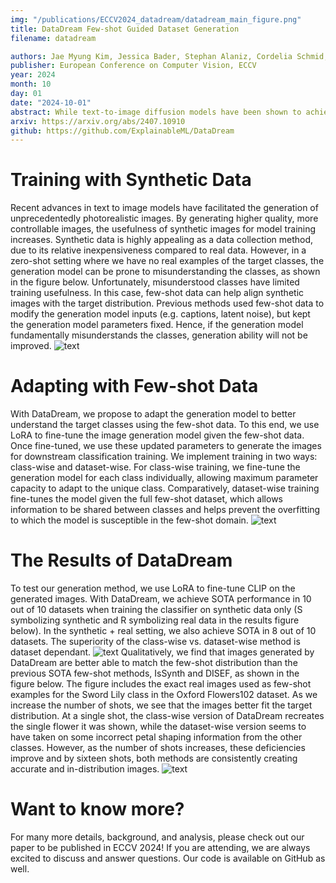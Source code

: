 ```yaml
---
img: "/publications/ECCV2024_datadream/datadream_main_figure.png"
title: DataDream Few-shot Guided Dataset Generation
filename: datadream

authors: Jae Myung Kim, Jessica Bader, Stephan Alaniz, Cordelia Schmid, Zeynep Akata
publisher: European Conference on Computer Vision, ECCV
year: 2024
month: 10
day: 01
date: "2024-10-01"
abstract: While text-to-image diffusion models have been shown to achieve state-of-the-art results in image synthesis, they have yet to prove their effectiveness in downstream applications. Previous work has proposed to generate data for image classifier training given limited real data access. However, these methods struggle to generate in-distribution images or depict fine-grained features, thereby hindering the generalization of classification models trained on synthetic datasets. We propose DataDream, a framework for synthesizing classification datasets that more faithfully represents the real data distribution when guided by few-shot examples of the target classes. DataDream fine-tunes LoRA weights for the image generation model on the few real images before generating the training data using the adapted model. We then fine-tune LoRA weights for CLIP using the synthetic data to improve downstream image classification over previous approaches on a large variety of datasets. We demonstrate the efficacy of DataDream through extensive experiments, surpassing state-of-the-art classification accuracy with few-shot data across 7 out of 10 datasets, while being competitive on the other 3. Additionally, we provide insights into the impact of various  factors, such as the number of real-shot and generated images as well as  the fine-tuning compute on model performance. The code is available at https://github.com/ExplainableML/DataDream.
arxiv: https://arxiv.org/abs/2407.10910
github: https://github.com/ExplainableML/DataDream
---
```

# Training with Synthetic Data
Recent advances in text to image models have facilitated the generation of unprecedentedly photorealistic images. By generating higher quality, more controllable images, the usefulness of synthetic images for model training increases. Synthetic data is highly appealing as a data collection method, due to its relative inexpensiveness compared to real data.
However, in a zero-shot setting where we have no real examples of the target classes, the generation model can be prone to misunderstanding the classes, as shown in the figure below. Unfortunately, misunderstood classes have limited training usefulness.
In this case, few-shot data can help align synthetic images with the target distribution. Previous methods used few-shot data to modify the generation model inputs (e.g. captions, latent noise), but kept the generation model parameters fixed. Hence, if the generation model fundamentally misunderstands the classes, generation ability will not be improved.
![text](/publications/ECCV2024_datadream/teaser_1.png)
# Adapting with Few-shot Data
With DataDream, we propose to adapt the generation model to better understand the target classes using the few-shot data. To this end, we use LoRA to fine-tune the image generation model given the few-shot data. Once fine-tuned, we use these updated parameters to generate the images for downstream classification training. 
We implement training in two ways: class-wise and dataset-wise. For class-wise training, we fine-tune the generation model for each class individually, allowing maximum parameter capacity to adapt to the unique class. Comparatively, dataset-wise training fine-tunes the model given the full few-shot dataset, which allows information to be shared between classes and helps prevent the overfitting to which the model is susceptible in the few-shot domain.
![text](/publications/ECCV2024_datadream/datadream_main_figure.png)
# The Results of DataDream
To test our generation method, we use LoRA to fine-tune CLIP on the generated images.
With DataDream, we achieve SOTA performance in 10 out of 10 datasets when training the classifier on synthetic data only (S symbolizing synthetic and R symbolizing real data in the results figure below). In the synthetic + real setting, we also achieve SOTA in 8 out of 10 datasets. The superiority of the class-wise vs. dataset-wise method is dataset dependant.
![text](/publications/ECCV2024_datadream/results.png)
Qualitatively, we find that images generated by DataDream are better able to match the few-shot distribution than the previous SOTA few-shot methods, IsSynth and DISEF, as shown in the figure below. The figure includes the exact real images used as few-shot examples for the Sword Lily class in the Oxford Flowers102 dataset. 
As we increase the number of shots, we see that the images better fit the target distribution. At a single shot, the class-wise version of DataDream recreates the single flower it was shown, while the dataset-wise version seems to have taken on some incorrect petal shaping information from the other classes. However, as the number of shots increases, these deficiencies improve and by sixteen shots, both methods are consistently creating accurate and in-distribution images.
![text](/publications/ECCV2024_datadream/Qualitative_Flowers_Sword_Lily.png)
# Want to know more?
For many more details, background, and analysis, please check out our paper to be published in ECCV 2024! If you are attending, we are always excited to discuss and answer questions. Our code is available on GitHub as well.